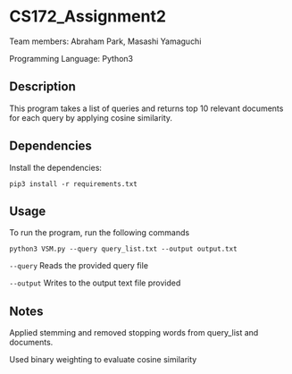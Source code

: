 # CS172_Assignment2

Team members: Abraham Park, Masashi Yamaguchi

Programming Language: Python3

## Description
This program takes a list of queries and returns top 10 relevant documents for each query by applying cosine similarity.

## Dependencies
Install the dependencies:

```
pip3 install -r requirements.txt
```

## Usage
To run the program, run the following commands

```
python3 VSM.py --query query_list.txt --output output.txt
```

`--query` Reads the provided query file

`--output` Writes to the output text file provided

## Notes
Applied stemming and removed stopping words from query_list and documents.

Used binary weighting to evaluate cosine similarity
